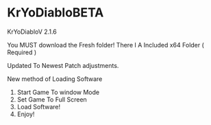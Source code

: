 # KrYoDiabloBETA
KrYoDiabloV 2.1.6


You MUST download the Fresh folder! There I A Included x64 Folder ( Required )


Updated To Newest Patch adjustments.

New method of Loading Software

1. Start Game To window Mode
2. Set Game To Full Screen 
3. Load Software!
4. Enjoy!
